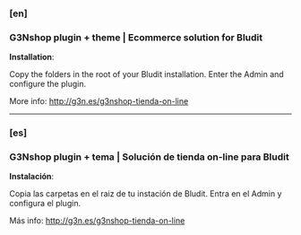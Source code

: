 ### [en]
### G3Nshop plugin + theme | Ecommerce solution for Bludit

**Installation**:

Copy the folders in the root of your Bludit installation.
Enter the Admin and configure the plugin.

More info: http://g3n.es/g3nshop-tienda-on-line

---

### [es]
### G3Nshop plugin + tema | Solución de tienda on-line para Bludit

**Instalación**:

Copia las carpetas en el raiz de tu instación de Bludit.
Entra en el Admin y configura el plugin.

Más info: http://g3n.es/g3nshop-tienda-on-line
